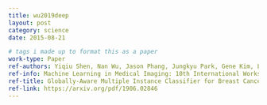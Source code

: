 ```yaml
---
title: wu2019deep
layout: post
category: science
date: 2015-08-21

# tags i made up to format this as a paper
work-type: Paper
ref-authors: Yiqiu Shen, Nan Wu, Jason Phang, Jungkyu Park, Gene Kim, Linda Moy, Kyunghyun Cho, and Krzysztof J Geras
ref-info: Machine Learning in Medical Imaging: 10th International Workshop, MLMI 2019, held in Conjunction with MICCAI 2019
ref-title: Globally-Aware Multiple Instance Classifier for Breast Cancer Screening
ref-link: https://arxiv.org/pdf/1906.02846
---
```



